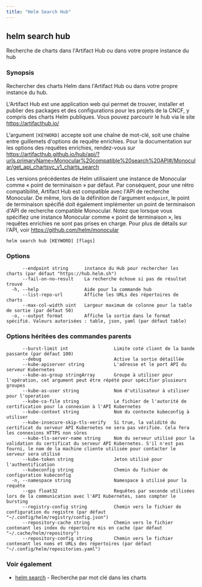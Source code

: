 ```yaml
---
title: "Helm Search Hub"
---
```


## helm search hub

Recherche de charts dans l'Artifact Hub ou dans votre propre instance du hub

### Synopsis
Rechercher des charts Helm dans l'Artifact Hub ou dans votre propre instance du hub.

L'Artifact Hub est une application web qui permet de trouver, installer et publier des packages et des configurations pour les projets de la CNCF, y compris des charts Helm publiques. Vous pouvez parcourir le hub via le site https://artifacthub.io/

L'argument `[KEYWORD]` accepte soit une chaîne de mot-clé, soit une chaîne entre guillemets d'options de requête enrichies. Pour la documentation sur les options des requêtes enrichies, rendez-vous sur https://artifacthub.github.io/hub/api/?urls.primaryName=Monocular%20compatible%20search%20API#/Monocular/get_api_chartsvc_v1_charts_search

Les versions précédentes de Helm utilisaient une instance de Monocular comme « point de terminaison » par défaut. Par conséquent, pour une rétro compatibilité, Artifact Hub est compatible avec l'API de recherche Monocular. 
De même, lors de la définition de l'argument `endpoint`, le point de terminaison spécifié doit également implémenter un point de terminaison d'API de recherche compatible Monocular. Notez que lorsque vous spécifiez une instance Monocular comme « point de terminaison », les requêtes enrichies ne sont pas prises en charge. Pour plus de détails sur l'API, voir https://github.com/helm/monocular


```
helm search hub [KEYWORD] [flags]
```

### Options

```
      --endpoint string      instance du Hub pour rechercher les charts (par défaut "https://hub.helm.sh")
      --fail-on-no-result    La recherche échoue si pas de résultat trouvé
  -h, --help                 Aide pour la commande hub
      --list-repo-url        Affiche les URLs des répertoires de charts
      --max-col-width uint   Largeur maximum de colonne pour la table de sortie (par défaut 50)
  -o, --output format        Affiche la sortie dans le format spécifié. Valeurs autorisées : table, json, yaml (par défaut table)
```

### Options héritées des commandes parents

```
      --burst-limit int                 Limite coté client de la bande passante (par défaut 100)
      --debug                           Active la sortie détaillée
      --kube-apiserver string           L'adresse et le port API du serveur Kubernetes
      --kube-as-group stringArray       Groupe à utiliser pour l'opération, cet argument peut être répété pour spécifier plusieurs groupes
      --kube-as-user string             Nom d'utilisateur à utiliser pour l'operation
      --kube-ca-file string             Le fichier de l'autorité de certification pour la connexion à l'API Kubernetes
      --kube-context string             Nom du contexte kubeconfig à utiliser
      --kube-insecure-skip-tls-verify   Si true, la validité du certificat du serveur API Kubernetes ne sera pas vérifiée. Cela fera les connexions HTTPS non sûres
      --kube-tls-server-name string     Nom du serveur utilisé pour la validation du certificat du serveur API Kubernetes. S'il n'est pas fourni, le nom de la machine cliente utilisée pour contacter le serveur sera utilisé
      --kube-token string               Jeton utilisé pour l'authentification
      --kubeconfig string               Chemin du fichier de configuration kubeconfig
  -n, --namespace string                Namespace à utilisé pour la requête
	  --qps float32                     Requêtes par seconde utilisées lors de la communication avec l'API Kubernetes, sans compter le bursting
      --registry-config string          Chemin vers le fichier de configuration du registre (par défaut "~/.config/helm/registry/config.json")
      --repository-cache string         Chemin vers le fichier contenant les index du répertoire mis en cache (par défaut "~/.cache/helm/repository")
      --repository-config string        Chemin vers le fichier contenant les noms et URLs des répertoires (par défaut "~/.config/helm/repositories.yaml")
```

### Voir également

* [helm search](helm_search.md) - Recherche par mot clé dans les charts

